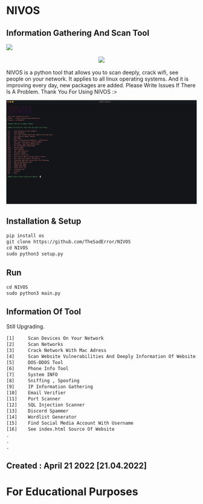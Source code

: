 
# NIVOS
## Information Gathering And Scan Tool

![](https://visitor-badge.glitch.me/badge?page_id=TheSadError.TheSadError)
<div>
  <p align="center">
    <img src="https://github.com/TheSadError/NIVOS/blob/main/Images/c.png" width="700"> 
  </p>
</div>
NIVOS is a python tool that allows you to scan deeply, crack wifi, see people on your network. It applies to all linux operating systems. And it is improving every day, new packages are added. Please Write Issues If There Is A Problem. Thank You For Using NIVOS :>

<div>
  <p align="center">
    <img src="Images/s6a.png" width="800"> 
  </p>
</div>

## Installation & Setup
```
pip install os
git clone https://github.com/TheSadError/NIVOS
cd NIVOS
sudo python3 setup.py
```
## Run
```
cd NIVOS
sudo python3 main.py
```

## Information Of Tool

Still Upgrading.
```
[1]     Scan Devices On Your Network
[2]     Scan Networks 
[3]     Crack Network With Mac Adress
[4]     Scan Website Vulnerabilities And Deeply Information Of Website
[5]     DOS-DDOS Tool
[6]     Phone Info Tool
[7]     System INFO
[8]     Sniffing , Spoofing
[9]     IP Information Gathering
[10]    Email Verifier
[11]    Port Scanner
[12]    SQL Injection Scanner
[13]    Discord Spammer
[14]    Wordlist Generator
[15]    Find Social Media Account With Username
[16]    See index.html Source Of Website
.
.
.
```

## Created : April 21 2022 [21.04.2022]

# For Educational Purposes
